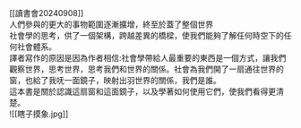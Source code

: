 [[讀書會20240908]]<br/>
人們參與的更大的事物範圍逐漸擴增，終至於蓋了整個世界<br/>
社會學的思考，供了一個架構，跨越差異的橋樑，使我們能夠了解任何時空下的任何社會體系。<br/>
譯者寫作的原因是因為作者相信:社會學帶給人最重要的東西是一個方式，讓我們觀察世界，思考世界，思考我們和世界的關係。社會為我們開了一扇通往世界的窗，也給了我呒一面鏡子，映射出羽世界的關係，我們是誰。<br/>
這本書是關於認識這扇窗和這面鏡子，以及學著如何使用它們，使我們看得更清楚。<br/>
![[瞎子摸象.jpg]]

